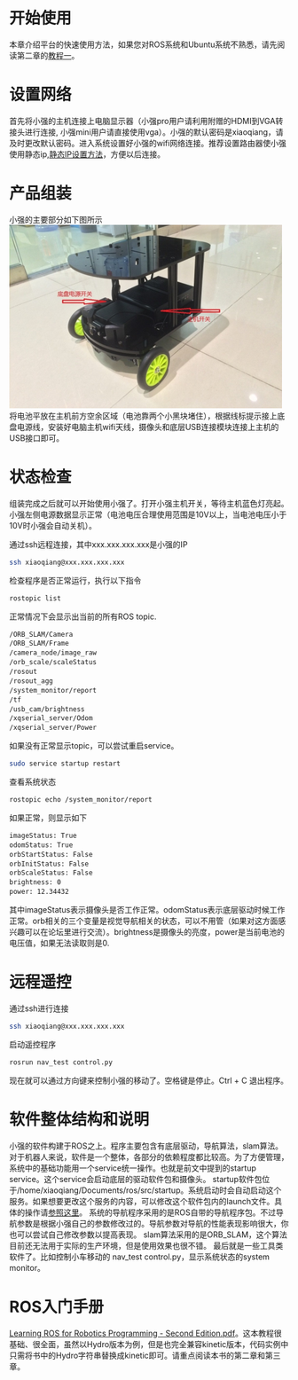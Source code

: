 # <a id="start"></a>开始使用
本章介绍平台的快速使用方法，如果您对ROS系统和Ubuntu系统不熟悉，请先阅读第二章的[教程一](../topic/26.html)。

# <a id="network"></a>设置网络

首先将小强的主机连接上电脑显示器（小强pro用户请利用附赠的HDMI到VGA转接头进行连接, 小强mini用户请直接使用vga）。小强的默认密码是xiaoqiang，请及时更改默认密码。进入系统设置好小强的wifi网络连接。推荐设置路由器使小强使用静态ip,[静态IP设置方法](../topic/171.html)，方便以后连接。


# <a id="assemble"></a>产品组装

小强的主要部分如下图所示
<br>
![assemble image](/images/assemble.png)
<br>
将电池平放在主机前方空余区域（电池靠两个小黑块堵住），根据线标提示接上底盘电源线，安装好电脑主机wifi天线，摄像头和底层USB连接模块连接上主机的USB接口即可。


# <a id="status"></a>状态检查

组装完成之后就可以开始使用小强了。打开小强主机开关，等待主机蓝色灯亮起。小强左侧电源数据显示正常（电池电压合理使用范围是10V以上，当电池电压小于10V时小强会自动关机）。

通过ssh远程连接，其中xxx.xxx.xxx.xxx是小强的IP

```bash
ssh xiaoqiang@xxx.xxx.xxx.xxx
```

检查程序是否正常运行，执行以下指令
```bash
rostopic list
```

正常情况下会显示出当前的所有ROS topic.

```bash
/ORB_SLAM/Camera
/ORB_SLAM/Frame
/camera_node/image_raw
/orb_scale/scaleStatus
/rosout
/rosout_agg
/system_monitor/report
/tf
/usb_cam/brightness
/xqserial_server/Odom
/xqserial_server/Power
```

如果没有正常显示topic，可以尝试重启service。

```bash
sudo service startup restart
```

查看系统状态
```bash
rostopic echo /system_monitor/report
```

如果正常，则显示如下
```bash
imageStatus: True
odomStatus: True
orbStartStatus: False
orbInitStatus: False
orbScaleStatus: False
brightness: 0
power: 12.34432
```

其中imageStatus表示摄像头是否工作正常。odomStatus表示底层驱动时候工作正常。orb相关的三个变量是视觉导航相关的状态，可以不用管（如果对这方面感兴趣可以在论坛里进行交流）。brightness是摄像头的亮度，power是当前电池的电压值，如果无法读取则是0.

# <a id="remote"></a>远程遥控

通过ssh进行连接

```bash
ssh xiaoqiang@xxx.xxx.xxx.xxx
```

启动遥控程序

```bash
rosrun nav_test control.py
```

现在就可以通过方向键来控制小强的移动了。空格键是停止。Ctrl + C 退出程序。

# <a id="intro"></a>软件整体结构和说明

小强的软件构建于ROS之上。程序主要包含有底层驱动，导航算法，slam算法。
对于机器人来说，软件是一个整体，各部分的依赖程度都比较高。为了方便管理，系统中的基础功能用一个service统一操作。也就是前文中提到的startup service。这个service会启动底层的驱动软件包和摄像头。
startup软件包位于/home/xiaoqiang/Documents/ros/src/startup。系统启动时会自动启动这个服务。如果想要更改这个服务的内容，可以修改这个软件包内的launch文件。具体的操作请[参照这里](../topic/27.html)。
系统的导航程序采用的是ROS自带的导航程序包。不过导航参数是根据小强自己的参数修改过的。导航参数对导航的性能表现影响很大，你也可以尝试自己修改参数以提高表现。
slam算法采用的是ORB_SLAM，这个算法目前还无法用于实际的生产环境，但是使用效果也很不错。
最后就是一些工具类软件了。比如控制小车移动的 nav_test control.py，显示系统状态的system monitor。


# <a id="rosintro"></a>ROS入门手册

[Learning ROS for Robotics Programming - Second Edition.pdf](http://pan.baidu.com/s/1ge6ffZt)。这本教程很基础、很全面，虽然以Hydro版本为例，但是也完全兼容kinetic版本，代码实例中只需将书中的Hydro字符串替换成kinetic即可。请重点阅读本书的第二章和第三章。
